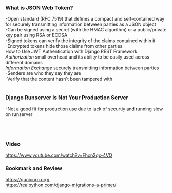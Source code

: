 ### What is JSON Web Token?<br>
-Open standard (RFC 7519) that defines a compact and self-contained way for securely transmitting information between parties as a JSON object<br>
-Can be signed using a secret (with the HMAC algorithm) or a public/private key pair using RSA or ECDSA<br>
-Signed tokens can verify the integrity of the claims contained within it<br>
-Encrypted tokens hide those claims from other parties<br>
How to Use JWT Authentication with Django REST Framework<br>
*Authorization* small overhead and its ability to be easily used across different domains<br>
*Information Exchange* securely transmitting information between parties<br>
-Senders are who they say they are<br>
-Verify that the content hasn't been tampered with<br>
<br>
### Django Runserver Is Not Your Production Server<br>
-Not a good fit for production use due to lack of securtiy and running slow on runserver<br>
<br>
<br>
<br>
### Video<br>
https://www.youtube.com/watch?v=Fhcn2qx-4VQ <br>

### Bookmark and Review <br>
https://gunicorn.org/ <br>
https://realpython.com/django-migrations-a-primer/<br>
